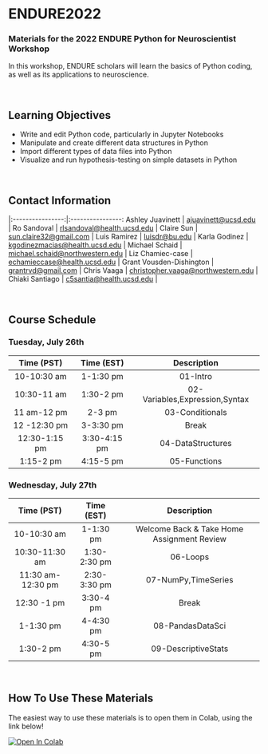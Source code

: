 # ENDURE2022
### Materials for the 2022 ENDURE Python for Neuroscientist Workshop
In this workshop, ENDURE scholars will learn the basics of Python coding, as well as its applications to neuroscience.

<br>

## Learning Objectives
* Write and edit Python code, particularly in Jupyter Notebooks
* Manipulate and create different data structures in Python
* Import different types of data files into Python
* Visualize and run hypothesis-testing on simple datasets in Python 

<br>

## Contact Information
|:----------------:|:----------------:
Ashley Juavinett | ajuavinett@ucsd.edu |
Ro Sandoval | rlsandoval@health.ucsd.edu |
Claire Sun | sun.claire32@gmail.com |
Luis Ramirez | luisdr@bu.edu |
Karla Godinez | kgodinezmacias@health.ucsd.edu |
Michael Schaid | michael.schaid@northwestern.edu |
Liz Chamiec-case | echamieccase@health.ucsd.edu |
Grant Vousden-Dishington | grantrvd@gmail.com |
Chris Vaaga | christopher.vaaga@northwestern.edu |
Chiaki Santiago | c5santia@health.ucsd.edu |


<br>

## Course Schedule
### Tuesday, July 26th

| Time (PST) |    Time (EST)   | Description |
|:----------------:|:----------------:|:---------------------------------:|
|    10-10:30 am   |  1-1:30 pm  | 01-Intro |
|    10:30-11 am   | 1:30-2 pm | 02-Variables,Expression,Syntax |
|    11 am-12 pm  | 2-3 pm | 03-Conditionals |
|    12 -12:30 pm   |    3-3:30 pm    | Break |
| 12:30-1:15 pm | 3:30-4:15 pm | 04-DataStructures |
| 1:15-2 pm | 4:15-5 pm| 05-Functions|

### Wednesday, July 27th
| Time (PST) |    Time (EST)   | Description |
|:----------------:|:----------------:|:---------------------------------:|
|    10-10:30 am   |  1-1:30 pm  | Welcome Back & Take Home Assignment Review | 
|    10:30-11:30 am   | 1:30-2:30 pm | 06-Loops|
|    11:30 am-12:30 pm  | 2:30-3:30 pm | 07-NumPy,TimeSeries |
|    12:30 -1 pm   |    3:30-4 pm    | Break |
| 1-1:30 pm | 4-4:30 pm | 08-PandasDataSci |
| 1:30-2 pm | 4:30-5 pm| 09-DescriptiveStats|

<br>

## How To Use These Materials
The easiest way to use these materials is to open them in Colab, using the link below!

[![Open In Colab](https://colab.research.google.com/assets/colab-badge.svg)](https://colab.research.google.com/github/STARTneuro/ENDURE2022)
